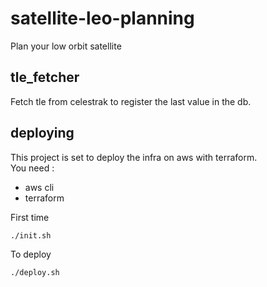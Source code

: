 # satellite-leo-planning
Plan your low orbit satellite 

## tle_fetcher
Fetch tle from celestrak to register the last value in the db.

## deploying

This project is set to deploy the infra on aws with terraform.  
You need :
- aws cli
- terraform

First time
```
./init.sh
```

To deploy
```
./deploy.sh
```
